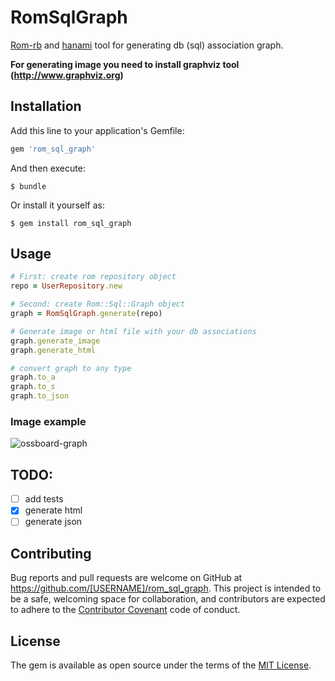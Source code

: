 # RomSqlGraph

[Rom-rb](http://rom-rb.org) and [hanami](http://hanamirb.org) tool for generating db (sql) association graph.

**For generating image you need to install graphviz tool (http://www.graphviz.org)**

## Installation

Add this line to your application's Gemfile:

```ruby
gem 'rom_sql_graph'
```

And then execute:

    $ bundle

Or install it yourself as:

    $ gem install rom_sql_graph

## Usage

```ruby
# First: create rom repository object
repo = UserRepository.new

# Second: create Rom::Sql::Graph object
graph = RomSqlGraph.generate(repo)

# Generate image or html file with your db associations
graph.generate_image
graph.generate_html

# convert graph to any type
graph.to_a
graph.to_s
graph.to_json
```

### Image example
![ossboard-graph](https://github.com/davydovanton/rom_sql_graph/blob/master/graph.jpg?raw=true)


## TODO:
- [ ] add tests
- [x] generate html
- [ ] generate json

## Contributing

Bug reports and pull requests are welcome on GitHub at https://github.com/[USERNAME]/rom_sql_graph. This project is intended to be a safe, welcoming space for collaboration, and contributors are expected to adhere to the [Contributor Covenant](http://contributor-covenant.org) code of conduct.


## License

The gem is available as open source under the terms of the [MIT License](http://opensource.org/licenses/MIT).

